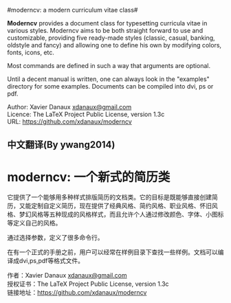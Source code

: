 #moderncv: a modern curriculum vitae class#

**Moderncv** provides a document class for typesetting curricula vitae in various
styles. Moderncv aims to be both straight forward to use and customizable,
providing five ready-made styles (classic, casual, banking, oldstyle and fancy)
and allowing one to define his own by modifying colors, fonts, icons, etc.

Most commands are defined in such a way that arguments are optional.

Until a decent manual is written, one can always look in the "examples"
directory for some examples. Documents can be compiled into dvi, ps or pdf.


Author: Xavier Danaux <xdanaux@gmail.com><br/>
Licence: The LaTeX Project Public Li­cense, version 1.3c<br/>
URL: https://github.com/xdanaux/moderncv

## 中文翻译(By ywang2014)
# moderncv: 一个新式的简历类

它提供了一个能够用多种样式排版简历的文档类。它的目标是既能够直接创建简历，又能定制自定义简历，现在提供了经典风格、简约风格、职业风格、怀旧风格、梦幻风格等五种现成的风格样式，而且允许个人通过修改颜色、字体、小图标等定义自己的风格。

通过选择参数，定义了很多命令行。

在有一个正式的手册之前，用户可以经常在样例目录下查找一些样例。文档可以编译成dvi,ps,pdf等格式文件。

作者：Xavier Danaux <xdanaux@gmail.com><br/>
授权证书：The LaTeX Project Public Li­cense, version 1.3c<br/>
链接地址：https://github.com/xdanaux/moderncv
